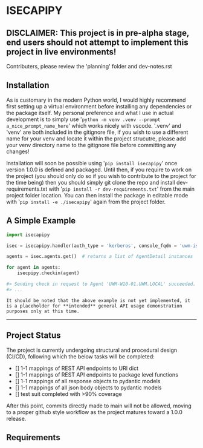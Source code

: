 # ISECAPIPY

## DISCLAIMER: This project is in pre-alpha stage, end users should not attempt to implement this project in live environments!

Contributers, please review the 'planning' folder and dev-notes.rst

## Installation

As is customary in the modern Python world, I would highly recommend first setting up a virtual environment before installing any dependencies or the package itself. My personal preference and what I use in actual development is to simply use '`python -m venv .venv --prompt a_nice_prompt_name_here`' which works nicely with vscode. '.venv' and 'venv' are both included in the gitignore file, if you wish to use a different name for your venv and locate it within the project strucutre, please add your venv directory name to the gitignore file before committing any changes!

Installation will soon be possible using '`pip install isecapipy`' once version 1.0.0 is defined and packaged. Until then, if you require to work on the project (you should only do so if you wish to contribute to the project for the time being) then you should simply git clone the repo and install dev-requirements.txt with '`pip install -r dev-requirements.txt`' from the main project folder location. You can then install the package in editable mode with '`pip install -e ./isecapipy`' again from the project folder.


## A Simple Example

```py
import isecapipy

isec = isecapipy.handler(auth_type = 'kerberos', console_fqdn = 'uwm-isec-01.uwm.local')

agents = isec.agents.get()  # returns a list of AgentDetail instances

for agent in agents:
    isecpipy.checkin(agent)

#> Sending check in request to Agent 'UWM-W10-01.UWM.LOCAL' succeeded.
#> ...
```

    It should be noted that the above example is not yet implemented, it is a placeholder for **intended** general API usage demonstration purposes only at this time.

-----

## Project Status

The project is currently undergoing structural and procedural design (CI/CD), following which the below tasks will be completed:

- [] 1-1 mappings of REST API endpoints to URI dict
- [] 1-1 mappings of REST API endpoints to package level functions
- [] 1-1 mappings of all response objects to pydantic models
- [] 1-1 mappings of all json body objects to pydantic models
- [] test suit completed with >90% coverage

After this point, commits directly made to main will not be allowed, moving to a proper github style workflow as the project matures toward a 1.0.0 release.

## Requirements
